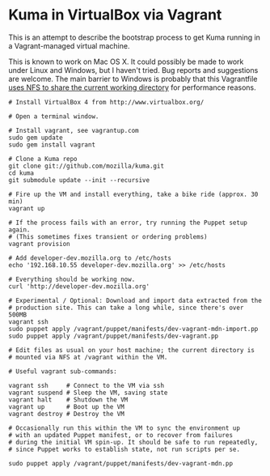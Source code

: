 # Kuma in VirtualBox via Vagrant

This is an attempt to describe the bootstrap process to get Kuma running in a
Vagrant-managed virtual machine. 

This is known to work on Mac OS X. It could possibly be made to work under
Linux and Windows, but I haven't tried. Bug reports and suggestions are
welcome. The main barrier to Windows is probably that this Vagrantfile 
[uses NFS to share the current working directory][nfs] for performance 
reasons. 

[nfs]: http://vagrantup.com/docs/nfs.html

    # Install VirtualBox 4 from http://www.virtualbox.org/

    # Open a terminal window.
    
    # Install vagrant, see vagrantup.com
    sudo gem update
    sudo gem install vagrant
        
    # Clone a Kuma repo
    git clone git://github.com/mozilla/kuma.git
    cd kuma
    git submodule update --init --recursive

    # Fire up the VM and install everything, take a bike ride (approx. 30 min)
    vagrant up

    # If the process fails with an error, try running the Puppet setup again.
    # (This sometimes fixes transient or ordering problems)
    vagrant provision

    # Add developer-dev.mozilla.org to /etc/hosts
    echo '192.168.10.55 developer-dev.mozilla.org' >> /etc/hosts

    # Everything should be working now.
    curl 'http://developer-dev.mozilla.org'
    
    # Experimental / Optional: Download and import data extracted from the
    # production site. This can take a long while, since there's over 500MB
    vagrant ssh
    sudo puppet apply /vagrant/puppet/manifests/dev-vagrant-mdn-import.pp
    sudo puppet apply /vagrant/puppet/manifests/dev-vagrant.pp

    # Edit files as usual on your host machine; the current directory is
    # mounted via NFS at /vagrant within the VM.

    # Useful vagrant sub-commands:

    vagrant ssh     # Connect to the VM via ssh
    vagrant suspend # Sleep the VM, saving state
    vagrant halt    # Shutdown the VM
    vagrant up      # Boot up the VM
    vagrant destroy # Destroy the VM

    # Occasionally run this within the VM to sync the environment up 
    # with an updated Puppet manifest, or to recover from failures
    # during the initial VM spin-up. It should be safe to run repeatedly,
    # since Puppet works to establish state, not run scripts per se.

    sudo puppet apply /vagrant/puppet/manifests/dev-vagrant-mdn.pp
